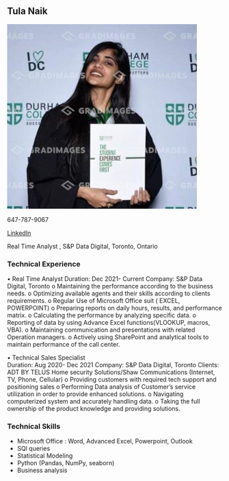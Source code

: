 ## Tula Naik  

![Image](TulaNaik.jpeg)                                                                                                                         
                                                            
  647-787-9067 
                                    
  [LinkedIn](https://www.linkedin.com/in/tulanaik/)
                                    
  Real Time Analyst
 , S&P Data Digital, Toronto, Ontario


### Technical Experience
•	Real Time Analyst 
Duration: Dec 2021- Current 
Company: S&P Data Digital, Toronto
o	Maintaining the performance according to the business needs.
o	Optimizing available agents and their skills according to clients requirements.
o	Regular Use of Microsoft Office suit ( EXCEL, POWERPOINT)
o	Preparing reports on daily hours, results, and performance matrix.
o	Calculating the performance by analyzing specific data.
o	Reporting of data by using Advance Excel functions(VLOOKUP, macros, VBA).
o	Maintaining communication and presentations with related Operation managers.
o	Actively using SharePoint and analytical tools to maintain performance of the call center.

•	Technical Sales Specialist                                                                     
Duration: Aug 2020- Dec 2021
Company: S&P Data Digital, Toronto
Clients: ADT BY TELUS Home security Solutions/Shaw Communications (Internet, TV,     Phone, Cellular)
o	Providing customers with required tech support and positioning sales
o	Performing Data analysis of Customer’s service utilization in order to provide enhanced solutions.
o	Navigating computerized system and accurately handling data.
o	Taking the full ownership of the product knowledge and providing solutions.

### Technical Skills
- Microsoft Office :  Word, Advanced Excel, Powerpoint, Outlook 
- SQl queries
- Statistical Modeling
- Python (Pandas, NumPy, seaborn)
- Business analysis



